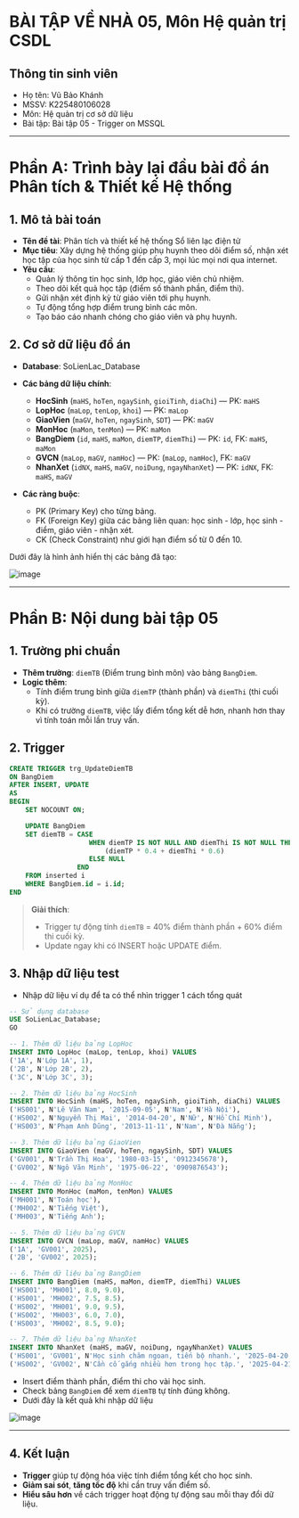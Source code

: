 # BÀI TẬP VỀ NHÀ 05, Môn Hệ quản trị CSDL

## Thông tin sinh viên
- Họ tên: Vũ Bảo Khánh  
- MSSV: K225480106028  
- Môn: Hệ quản trị cơ sở dữ liệu  
- Bài tập: Bài tập 05 - Trigger on MSSQL

---

# Phần A: Trình bày lại đầu bài đồ án Phân tích & Thiết kế Hệ thống

## 1. Mô tả bài toán
- **Tên đề tài**: Phân tích và thiết kế hệ thống Sổ liên lạc điện tử
- **Mục tiêu**: Xây dựng hệ thống giúp phụ huynh theo dõi điểm số, nhận xét học tập của học sinh từ cấp 1 đến cấp 3, mọi lúc mọi nơi qua internet.
- **Yêu cầu**:
  - Quản lý thông tin học sinh, lớp học, giáo viên chủ nhiệm.
  - Theo dõi kết quả học tập (điểm số thành phần, điểm thi).
  - Gửi nhận xét định kỳ từ giáo viên tới phụ huynh.
  - Tự động tổng hợp điểm trung bình các môn.
  - Tạo báo cáo nhanh chóng cho giáo viên và phụ huynh.

## 2. Cơ sở dữ liệu đồ án
- **Database**: SoLienLac_Database
- **Các bảng dữ liệu chính**:
  - **HocSinh** (`maHS`, `hoTen`, `ngaySinh`, `gioiTinh`, `diaChi`) — PK: `maHS`
  - **LopHoc** (`maLop`, `tenLop`, `khoi`) — PK: `maLop`
  - **GiaoVien** (`maGV`, `hoTen`, `ngaySinh`, `SDT`) — PK: `maGV`
  - **MonHoc** (`maMon`, `tenMon`) — PK: `maMon`
  - **BangDiem** (`id`, `maHS`, `maMon`, `diemTP`, `diemThi`) — PK: `id`, FK: `maHS`, `maMon`
  - **GVCN** (`maLop`, `maGV`, `namHoc`) — PK: (`maLop`, `namHoc`), FK: `maGV`
  - **NhanXet** (`idNX`, `maHS`, `maGV`, `noiDung`, `ngayNhanXet`) — PK: `idNX`, FK: `maHS`, `maGV`

- **Các ràng buộc**:
  - PK (Primary Key) cho từng bảng.
  - FK (Foreign Key) giữa các bảng liên quan: học sinh - lớp, học sinh - điểm, giáo viên - nhận xét.
  - CK (Check Constraint) như giới hạn điểm số từ 0 đến 10.

Dưới đây là hình ảnh hiển thị các bảng đã tạo:

![image](https://github.com/user-attachments/assets/e0bfa7d7-e539-43cb-baa9-efb5e9ee1fa2)

---

# Phần B: Nội dung bài tập 05

## 1. Trường phi chuẩn
- **Thêm trường**: `diemTB` (Điểm trung bình môn) vào bảng `BangDiem`.
- **Logic thêm**:
  - Tính điểm trung bình giữa `diemTP` (thành phần) và `diemThi` (thi cuối kỳ).
  - Khi có trường `diemTB`, việc lấy điểm tổng kết dễ hơn, nhanh hơn thay vì tính toán mỗi lần truy vấn.
  
## 2. Trigger

```sql
CREATE TRIGGER trg_UpdateDiemTB
ON BangDiem
AFTER INSERT, UPDATE
AS
BEGIN
    SET NOCOUNT ON;

    UPDATE BangDiem
    SET diemTB = CASE
                    WHEN diemTP IS NOT NULL AND diemThi IS NOT NULL THEN
                        (diemTP * 0.4 + diemThi * 0.6)
                    ELSE NULL
                 END
    FROM inserted i
    WHERE BangDiem.id = i.id;
END
```

> **Giải thích**:  
> - Trigger tự động tính `diemTB` = 40% điểm thành phần + 60% điểm thi cuối kỳ.
> - Update ngay khi có INSERT hoặc UPDATE điểm.

## 3. Nhập dữ liệu test
- Nhập dữ liệu ví dụ để ta có thể nhìn trigger 1 cách tổng quát
```sql
-- Sử dụng database
USE SoLienLac_Database;
GO

-- 1. Thêm dữ liệu bảng LopHoc
INSERT INTO LopHoc (maLop, tenLop, khoi) VALUES
('1A', N'Lớp 1A', 1),
('2B', N'Lớp 2B', 2),
('3C', N'Lớp 3C', 3);

-- 2. Thêm dữ liệu bảng HocSinh
INSERT INTO HocSinh (maHS, hoTen, ngaySinh, gioiTinh, diaChi) VALUES
('HS001', N'Lê Văn Nam', '2015-09-05', N'Nam', N'Hà Nội'),
('HS002', N'Nguyễn Thị Mai', '2014-04-20', N'Nữ', N'Hồ Chí Minh'),
('HS003', N'Phạm Anh Dũng', '2013-11-11', N'Nam', N'Đà Nẵng');

-- 3. Thêm dữ liệu bảng GiaoVien
INSERT INTO GiaoVien (maGV, hoTen, ngaySinh, SDT) VALUES
('GV001', N'Trần Thị Hoa', '1980-03-15', '0912345678'),
('GV002', N'Ngô Văn Minh', '1975-06-22', '0909876543');

-- 4. Thêm dữ liệu bảng MonHoc
INSERT INTO MonHoc (maMon, tenMon) VALUES
('MH001', N'Toán học'),
('MH002', N'Tiếng Việt'),
('MH003', N'Tiếng Anh');

-- 5. Thêm dữ liệu bảng GVCN
INSERT INTO GVCN (maLop, maGV, namHoc) VALUES
('1A', 'GV001', 2025),
('2B', 'GV002', 2025);

-- 6. Thêm dữ liệu bảng BangDiem
INSERT INTO BangDiem (maHS, maMon, diemTP, diemThi) VALUES
('HS001', 'MH001', 8.0, 9.0),
('HS001', 'MH002', 7.5, 8.5),
('HS002', 'MH001', 9.0, 9.5),
('HS002', 'MH003', 6.0, 7.0),
('HS003', 'MH002', 8.5, 9.0);

-- 7. Thêm dữ liệu bảng NhanXet
INSERT INTO NhanXet (maHS, maGV, noiDung, ngayNhanXet) VALUES
('HS001', 'GV001', N'Học sinh chăm ngoan, tiến bộ nhanh.', '2025-04-20'),
('HS002', 'GV002', N'Cần cố gắng nhiều hơn trong học tập.', '2025-04-21');
```
- Insert điểm thành phần, điểm thi cho vài học sinh.
- Check bảng `BangDiem` để xem `diemTB` tự tính đúng không.
- Dưới đây là kết quả khi nhập dữ liệu

![image](https://github.com/user-attachments/assets/4263def2-70c3-436f-89a6-2d8eb5533aca)

---

## 4. Kết luận
- **Trigger** giúp tự động hóa việc tính điểm tổng kết cho học sinh.
- **Giảm sai sót**, **tăng tốc độ** khi cần truy vấn điểm số.
- **Hiểu sâu hơn** về cách trigger hoạt động tự động sau mỗi thay đổi dữ liệu.
